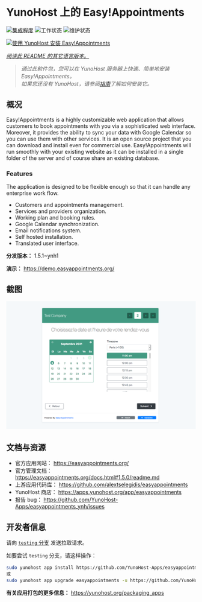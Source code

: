 <!--
注意：此 README 由 <https://github.com/YunoHost/apps/tree/master/tools/readme_generator> 自动生成
请勿手动编辑。
-->

# YunoHost 上的 Easy!Appointments

[![集成程度](https://apps.yunohost.org/badge/integration/easyappointments)](https://ci-apps.yunohost.org/ci/apps/easyappointments/)
![工作状态](https://apps.yunohost.org/badge/state/easyappointments)
![维护状态](https://apps.yunohost.org/badge/maintained/easyappointments)

[![使用 YunoHost 安装 Easy!Appointments](https://install-app.yunohost.org/install-with-yunohost.svg)](https://install-app.yunohost.org/?app=easyappointments)

*[阅读此 README 的其它语言版本。](./ALL_README.md)*

> *通过此软件包，您可以在 YunoHost 服务器上快速、简单地安装 Easy!Appointments。*  
> *如果您还没有 YunoHost，请参阅[指南](https://yunohost.org/install)了解如何安装它。*

## 概况

Easy!Appointments is a highly customizable web application that allows customers to book appointments with you via a sophisticated web interface. Moreover, it provides the ability to sync your data with Google Calendar so you can use them with other services. It is an open source project that you can download and install even for commercial use. Easy!Appointments will run smoothly with your existing website as it can be installed in a single folder of the server and of course share an existing database.

### Features
The application is designed to be flexible enough so that it can handle any enterprise work flow.

- Customers and appointments management.
- Services and providers organization.
- Working plan and booking rules.
- Google Calendar synchronization.
- Email notifications system.
- Self hosted installation.
- Translated user interface.


**分发版本：** 1.5.1~ynh1

**演示：** <https://demo.easyappointments.org/>

## 截图

![Easy!Appointments 的截图](./doc/screenshots/screenshots.png)

## 文档与资源

- 官方应用网站： <https://easyappointments.org/>
- 官方管理文档： <https://easyappointments.org/docs.html#1.5.0/readme.md>
- 上游应用代码库： <https://github.com/alextselegidis/easyappointments>
- YunoHost 商店： <https://apps.yunohost.org/app/easyappointments>
- 报告 bug： <https://github.com/YunoHost-Apps/easyappointments_ynh/issues>

## 开发者信息

请向 [`testing` 分支](https://github.com/YunoHost-Apps/easyappointments_ynh/tree/testing) 发送拉取请求。

如要尝试 `testing` 分支，请这样操作：

```bash
sudo yunohost app install https://github.com/YunoHost-Apps/easyappointments_ynh/tree/testing --debug
或
sudo yunohost app upgrade easyappointments -u https://github.com/YunoHost-Apps/easyappointments_ynh/tree/testing --debug
```

**有关应用打包的更多信息：** <https://yunohost.org/packaging_apps>
